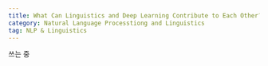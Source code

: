 ```yaml
---
title: What Can Linguistics and Deep Learning Contribute to Each Other? (Linzen et al. (2019))
category: Natural Language Processtiong and Linguistics
tag: NLP & Linguistics
---
```


쓰는 중

